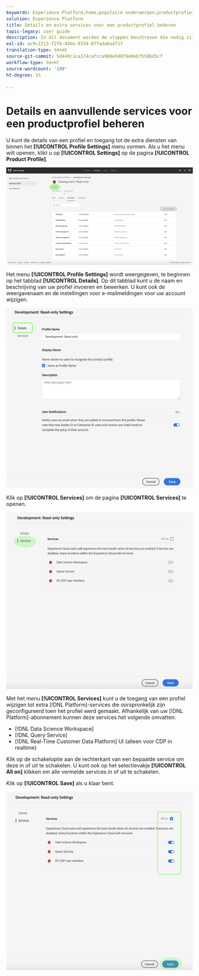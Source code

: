 ```yaml
---
keywords: Experience Platform;home;populaire onderwerpen;productprofiel
solution: Experience Platform
title: Details en extra services voor een productprofiel beheren
topic-legacy: user guide
description: In dit document worden de stappen beschreven die nodig zijn om details en aanvullende services voor een productprofiel in de Adobe Admin Console te beheren. U kunt de details van een profiel en toegang tot extra diensten van binnen het menu van de Montages van het Profiel vormen.
exl-id: ac9c2213-f2fb-44be-9334-87fada8a4717
translation-type: tm+mt
source-git-commit: 5d449c1ca174cafcca988e9487940eb7550bd5cf
workflow-type: tm+mt
source-wordcount: '199'
ht-degree: 1%

---
```


# Details en aanvullende services voor een productprofiel beheren

U kunt de details van een profiel en toegang tot de extra diensten van binnen het **[!UICONTROL Profile Settings]** menu vormen. Als u het menu wilt openen, klikt u op **[!UICONTROL Settings]** op de pagina **[!UICONTROL Product Profile]**.

![profiel-instellingen](../images/profile-settings.png)

Het menu **[!UICONTROL Profile Settings]** wordt weergegeven, te beginnen op het tabblad **[!UICONTROL Details]**. Op dit tabblad kunt u de naam en beschrijving van uw profiel invoeren en bewerken. U kunt ook de weergavenaam en de instellingen voor e-mailmeldingen voor uw account wijzigen.

![bewerken-details-instellingen](../images/edit-details-settings.png)

Klik op **[!UICONTROL Services]** om de pagina **[!UICONTROL Services]** te openen.

![servicepagina](../images/services-page.png)

Met het menu **[!UICONTROL Services]** kunt u de toegang van een profiel wijzigen tot extra [!DNL Platform]-services die oorspronkelijk zijn geconfigureerd toen het profiel werd gemaakt. Afhankelijk van uw [!DNL Platform]-abonnement kunnen deze services het volgende omvatten:

- [!DNL Data Science Workspace]
- [!DNL Query Service]
- [!DNL Real-Time Customer Data Platform] UI (alleen voor CDP in realtime)

Klik op de schakeloptie aan de rechterkant van een bepaalde service om deze in of uit te schakelen. U kunt ook op het selectievakje **[!UICONTROL All on]** klikken om alle vermelde services in of uit te schakelen.

Klik op **[!UICONTROL Save]** als u klaar bent.

![bewerken-aanvullende services](../images/edit-additional-services.png)
